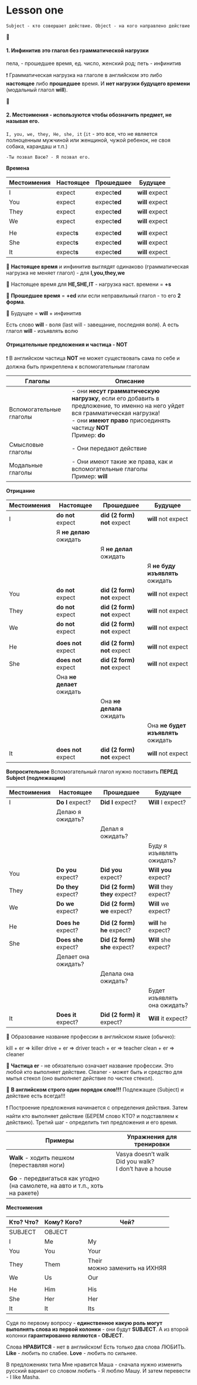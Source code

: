 # Lesson one

`Subject - кто совершает действие.
Object - на кого направлено действие`

:pushpin:
#### 1. Инфинитив это глагол без грамматической нагрузки

пела, - прошедшее время, ед. число, женский род;
петь - инфинитив

:exclamation: Грамматическая нагрузка на глаголе в английском это либо **настоящее** либо **прошедшее** время. И **нет нагрузки будущего времени** (модальный глагол **will**).

:pushpin:
#### 2. Местоимения - используются чтобы обозначить предмет, не называя его.

```I, you, we, they, He, she, it``` (`it` - это все, что не является полноценным мужчиной или женщиной, чужой ребенок, не своя собака, карандаш и т.п.)

```-Ты позвал Васю? - Я позвал его.```


**Времена**

Местоимения | Настоящее | Прошедшее | Будущее
 ---- | ---- | ---- | ----
I | expect | expect**ed** | **will** expect
You | expect | expect**ed** | **will** expect
They | expect | expect**ed** | **will** expect
We | expect | expect**ed** | **will** expect
   | | |
He | expect**s** | expect**ed** | **will** expect
She | expect**s** | expect**ed** | **will** expect
It | expect**s** | expect**ed** | **will** expect

:pushpin: **Настоящее время** и инфинитив выглядят одинаково (грамматическая нагрузка не меняет глагол) - для **I,you,they,we**

:pushpin: Настоящее время для **HE,SHE,IT** - нагрузка наст. времени = **+s**

:pushpin: **Прошедшее время**  = **+ed** или если неправильный глагол - то его **2 форма**.

:pushpin: Будущее = **will** + инфинитив

Есть слово **will** - воля (last will - завещание, последняя воля).
А есть глагол **will** - изъявлять волю


#### Отрицательные предложения и частица - **NOT**

:exclamation: В английском частица **NOT** не может существовать  сама по себе и должна быть прикреплена к вспомогательным глаголам


Глаголы | Описание
 ---- | ----
Вспомогательные глаголы | - они **несут грамматическую нагрузку**, если его добавить в предложение, то именно на него уйдет вся грамматическая нагрузка! <br> - они **имеют право** присоединять частицу **NOT**<br>Пример: **do**
Смысловые глаголы | - Они передают действие
Модальные глаголы | - Они имеют такие же права, как и вспомогательные глаголы <br> Пример: **will**


**Отрицание**

Местоимения | Настоящее | Прошедшее | Будущее
 ---- | ---- | ---- | ----
I | **do not** expect | **did (2 form) not** expect | **will** not expect
 &nbsp; | Я **не делаю** ожидать
 &nbsp; | &nbsp; | Я **не делал** ожидать
 &nbsp; | &nbsp; | &nbsp; | Я **не буду изъявлять** ожидать
You | **do not** expect | **did (2 form) not** expect | **will** not expect
They | **do not** expect | **did (2 form) not** expect | **will** not expect
We | **do not** expect | **did (2 form) not** expect | **will** not expect
   | | |
He | **does not** expect | **did (2 form) not** expect | **will** not expect
She | **does not** expect | **did (2 form) not** expect | **will** not expect
&nbsp; | Она **не делает** ожидать
 &nbsp; | &nbsp; | Она **не делала** ожидать
 &nbsp; | &nbsp; | &nbsp; | Она **не будет изъявлять** ожидать
It | **does not** expect | **did (2 form) not** expect | **will** not expect


**Вопросительное**
Вспомогательный глагол нужно поставить **ПЕРЕД Subject (подлежащим)**

Местоимения | Настоящее | Прошедшее | Будущее
 ---- | ---- | ---- | ----
I | **Do I** expect? | **Did I** expect? | **Will** I expect?
 &nbsp; | Делаю я ожидать?
 &nbsp; | &nbsp; | Делал я ожидать?
 &nbsp; | &nbsp; | &nbsp; | Буду я изъявлять ожидать?
You | **Do you** expect? | **Did you** expect? | **Will you** expect?
They | **Do they** expect? | **Did (2 form) they** expect? | **Will** they expect?
We | **Do we** expect? | **Did (2 form) we** expect? | **Will** we expect?
   | | |
He | **Does he** expect? | **Did (2 form) he** expect? | **will** he expect?
She | **Does she** expect? | **Did (2 form) she** expect? | **Will** she expect?
&nbsp; | Делает она ожидать?
 &nbsp; | &nbsp; | Делала она ожидать?
 &nbsp; | &nbsp; | &nbsp; | Будет изъявлять она ожидать?
It | **Does it** expect? | **Did (2 form) it** expect? | **Will** it expect?


:pushpin: Образование название профессии в английском языке (обычно):

kill + er => killer
drive + er => driver
teach + er => teacher
clean + er => cleaner

:pushpin: **Частица er** - не обязательно означает название профессии. Это любой кто выполняет действие. Cleaner - может быть и средство для мытья стекол (оно выполняет действие по чистке стекол).

:pushpin: **В английском строго один порядок слов!!!**
Подлежащее (Subject) и действие есть всегда!!!

:exclamation: Построение предложения начинается с определения действия.
Затем найти кто выполняет действие (БЕРЕМ слово КТО? и подставляем к действию).
Третий шаг - определить тип предложения и его время.

Примеры | Упражнения для тренировки
 -- | ----------
**Walk** - ходить пешком<br> (переставляя ноги) | Vasya doesn’t walk<br> Did you walk?<br>I don’t have a house
**Go** - передвигаться как угодно <br>(на самолете, на авто и т.п., хоть на ракете) |


**Местоимения**


Кто? Что? | Кому? Кого? | Чей?
 ---- | ---- | ----
SUBJECT | OBJECT | &nbsp;
I | Me | My
You | You | Your
They | Them | Their <br>можно заменить на ИХНЯЯ
We | Us | Our
   | | |
He | Him | His
She | Her | Her
It | It | Its


Судя по первому вопросу - **единственное какую роль могут выполнять слова из первой колонки** - они будут **SUBJECT**.
А из второй колонки **гарантированно являются - OBJECT**.

Слова **НРАВИТСЯ** - нет в английском! Есть только два слова ЛЮБИТЬ.
**Like** - любить по слабее. 	**Love** - любить по сильнее.

В предложениях типа Мне нравится Маша - сначала нужно изменить русский вариант со словом любить - Я люблю Машу. И затем перевести - I like Masha.